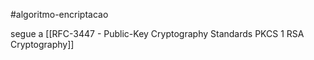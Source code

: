 #algoritmo-encriptacao

segue a [[RFC-3447 - Public-Key Cryptography Standards PKCS 1 RSA Cryptography]]